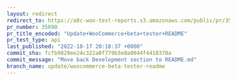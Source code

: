 ```yaml
---
layout: redirect
redirect_to: https://a8c-woo-test-reports.s3.amazonaws.com/public/pr/35090/api/index.html
pr_number: 35090
pr_title_encoded: "Update+WooCommerce+beta+tester+README"
pr_test_type: api
last_published: "2022-10-17 20:18:37 +0000"
commit_sha: fcfb9829ee24c322a0f779b3e0a0044f4410378a
commit_message: "Move back Development section to README.md"
branch_name: update/woocommerce-beta-tester-readme
---
```

